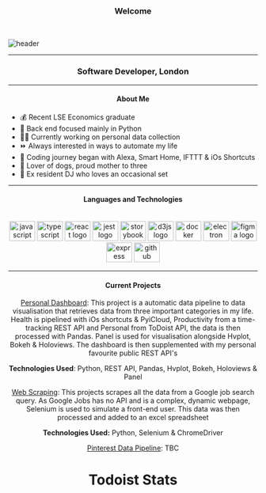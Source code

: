 <h3 align="center">Welcome</h3>
<br>

![header](https://capsule-render.vercel.app/api?type=waving&color=timeGradient&height=300&section=header&text=Gabriella-Martin&fontSize=90&animation=twinkling)

---

<h3 align="center">Software
Developer, London</h3>

---

<h4 align="center">About Me</h4>

- 💰 Recent LSE Economics graduate
- 🐍 Back end focused mainly in Python
- 🧘🏽 Currently working on personal data collection
- ⏩ Always interested in ways to automate my life
- 📱 Coding journey began with Alexa, Smart Home, IFTTT & iOs Shortcuts
- 🐾 Lover of dogs, proud mother to three
- 🎵 Ex resident DJ who loves an occasional set



---

<h4 align="center">Languages and Technologies</h4>

<br>

<div align="center">
  <img src="https://cdn.jsdelivr.net/gh/devicons/devicon/icons/python/python-original-wordmark.svg" height="40" width="52" alt="javascript logo"  />
  <img src="https://cdn.jsdelivr.net/gh/devicons/devicon/icons/amazonwebservices/amazonwebservices-original.svg" height="40" width="52" alt="typescript logo"  />
  <img src="https://cdn.jsdelivr.net/gh/devicons/devicon/icons/pandas/pandas-original.svg" height="40" width="52" alt="react logo"  />
  <img src="https://cdn.jsdelivr.net/gh/devicons/devicon/icons/git/git-original.svg" height="40" width="52" alt="jest logo"  />
  <img src="https://cdn.jsdelivr.net/gh/devicons/devicon/icons/github/github-original.svg" height="40" width="52" alt="storybook logo"  />
  <img src="https://cdn.jsdelivr.net/gh/devicons/devicon/icons/jupyter/jupyter-original.svg" height="40" width="52" alt="d3js logo"  />
  <img src="https://cdn.jsdelivr.net/gh/devicons/devicon/icons/vscode/vscode-original.svg" height="40" width="52" alt="docker logo"  />
  <img src="https://cdn.jsdelivr.net/gh/devicons/devicon/icons/anaconda/anaconda-original.svg" height="40" width="52" alt="electron logo"  />
  <img src="https://cdn.jsdelivr.net/gh/devicons/devicon/icons/selenium/selenium-original.svg" height="40" width="52" alt="figma logo"  />
  <img src="https://cdn.jsdelivr.net/gh/devicons/devicon/icons/ifttt/ifttt-original.svg" height="40" width="52" alt="express logo"  />
  <img src="https://cdn.jsdelivr.net/gh/devicons/devicon/icons/apple/apple-original.svg" height="40" width="52" alt="github logo"  />
  
  
  ---
  
  <h4 align="center">Current Projects</h4>

[Personal Dashboard](https://github.com/gabriella-martin/Interactive-Dashboar): This project is a automatic data pipeline to data visualisation that retrieves data from three important categories in my life. Health is pipelined with iOs shortcuts & PyiCloud, Productivity from a time-tracking REST API and Personal from ToDoist API, the data is then processed with Pandas. Panel is used for visualisation alongside Hvplot, Bokeh & Holoviews. The dashboard is then supplemented with my personal favourite public REST API's

**Technologies Used**: Python, REST API, Pandas, Hvplot, Bokeh, Holoviews & Panel

[Web Scraping](https://github.com/gabriella-martin/Web-Scraping): 
This projects scrapes all the data from a Google job search query. As Google Jobs has no API and is a complex, dynamic webpage, Selenium is used to simulate a front-end user. This data was then processed and added to an excel spreadsheet

**Technologies Used:** Python, Selenium & ChromeDriver

[Pinterest Data Pipeline](https://github.com/gabriella-martin/Pinterest-Data-Pipeline): TBC
  
# Todoist Stats

<!-- TODO-IST:START -->
<!-- TODO-IST:END -->
